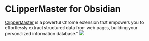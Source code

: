 # CLipperMaster for Obsidian

[ClipperMaster](https://clippermaster.com) is a powerful Chrome extension that empowers you to effortlessly extract structured data from web pages, building your personalized information database."
![](https://clippermaster.com/clippermaster-intro.png)

